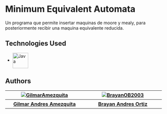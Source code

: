 # Minimum Equivalent Automata
<p>
    Un programa que permite insertar maquinas de moore y mealy, para posteriormente recibir una maquina equivalente reducida.
</p>


## Technologies Used
<div>
    <ul>
        <li><a href="https://www.java.com"><img src="https://cdn.jsdelivr.net/gh/devicons/devicon/icons/java/java-original.svg" alt="Java" width="50" height="50" align="center"></a></li>
    </ul>
</div>

## Authors
<div>
    <table class="default" align="center">
        <tr>
            <th width="250"><a href=https://github.com/GilmarAmezquita><img src="https://images.weserv.nl/?url=avatars.githubusercontent.com/u/71054954?v=4&h=100&w=100&fit=cover&mask=circle" alt="GilmarAmezquita"></a></th>
            <th width="250"><a href="https://github.com/BrayanOB2003"><img src="https://images.weserv.nl/?url=avatars.githubusercontent.com/u/65927857?v=4&h=100&w=100&fit=cover&mask=circle" alt="BrayanOB2003"></a></th>
        </tr>
        <tr>
            <th width="250"><a href=https://github.com/GilmarAmezquita>Gilmar Andres Amezquita</a></th>
            <th width="250"><a href="https://github.com/BrayanOB2003">Brayan Andres Ortiz</a></th> 
        </tr>
    </table>
</div>
